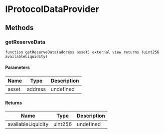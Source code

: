 # IProtocolDataProvider









## Methods

### getReserveData

```solidity
function getReserveData(address asset) external view returns (uint256 availableLiquidity)
```





#### Parameters

| Name | Type | Description |
|---|---|---|
| asset | address | undefined |

#### Returns

| Name | Type | Description |
|---|---|---|
| availableLiquidity | uint256 | undefined |




